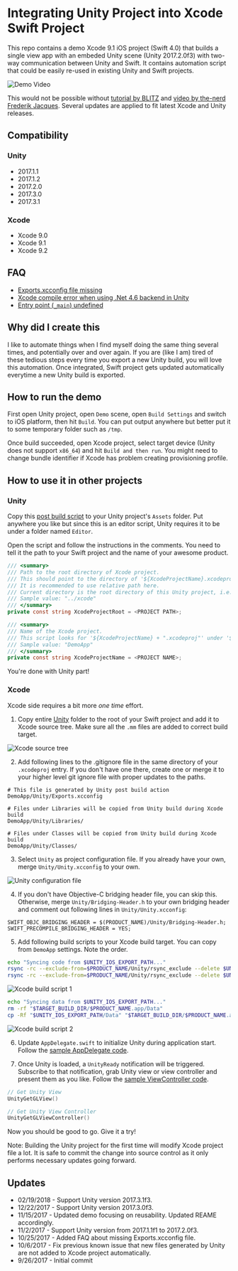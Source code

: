 # Integrating Unity Project into Xcode Swift Project

This repo contains a demo Xcode 9.1 iOS project (Swift 4.0) that builds a single view app with an embeded Unity scene
(Unity 2017.2.0f3) with two-way communication between Unity and Swift.  It contains automation script that could be
easily re-used in existing Unity and Swift projects.

![Demo Video](https://github.com/jiulongw/swift-unity/raw/master/images/demo.gif)

This would not be possible without [tutorial by BLITZ][1] and [video by the-nerd Frederik Jacques][2].  Several updates
are applied to fit latest Xcode and Unity releases.

## Compatibility
### Unity
* 2017.1.1
* 2017.1.2
* 2017.2.0
* 2017.3.0
* 2017.3.1

### Xcode
* Xcode 9.0
* Xcode 9.1
* Xcode 9.2

## FAQ
* [Exports.xcconfig file missing][6]
* [Xcode compile error when using .Net 4.6 backend in Unity][9]
* [Entry point (`_main`) undefined][10]

## Why did I create this
I like to automate things when I find myself doing the same thing several times, and potentially over and over again.
If you are (like I am) tired of these tedious steps every time you export a new Unity build, you will love this
automation.  Once integrated, Swift project gets updated automatically everytime a new Unity build is exported.

## How to run the demo
First open Unity project, open `Demo` scene, open `Build Settings` and switch to iOS platform, then hit `Build`.  You
can put output anywhere but better put it to some temporary folder such as `/tmp`.

Once build succeeded, open Xcode project, select target device (Unity does not support `x86_64`) and hit
`Build and then run`.  You might need to change bundle identifier if Xcode has problem creating provisioning profile.

## How to use it in other projects
### Unity
Copy this [post build script][5] to your Unity project's `Assets` folder.  Put anywhere you like but since this is an
editor script, Unity requires it to be under a folder named `Editor`.

Open the script and follow the instructions in the comments.  You need to tell it the path to your Swift project and
the name of your awesome product.

```cs
/// <summary>
/// Path to the root directory of Xcode project.
/// This should point to the directory of '${XcodeProjectName}.xcodeproj'.
/// It is recommended to use relative path here.
/// Current directory is the root directory of this Unity project, i.e. the directory of 'Assets' folder.
/// Sample value: "../xcode"
/// </summary>
private const string XcodeProjectRoot = <PROJECT PATH>;

/// <summary>
/// Name of the Xcode project.
/// This script looks for '${XcodeProjectName} + ".xcodeproj"' under '${XcodeProjectRoot}'.
/// Sample value: "DemoApp"
/// </summary>
private const string XcodeProjectName = <PROJECT NAME>;
```

You're done with Unity part!

### Xcode
Xcode side requires a bit more *one time* effort.

1. Copy entire [Unity][7] folder to the root of your Swift project and add it to Xcode source tree. Make sure all the
`.mm` files are added to correct build target.

![Xcode source tree](https://github.com/jiulongw/swift-unity/raw/master/images/xcode_source_tree.png)

2. Add following lines to the .gitignore file in the same directory of your `.xcodeproj` entry. If you don't have one
there, create one or merge it to your higher level git ignore file with proper updates to the paths.

```
# This file is generated by Unity post build action
DemoApp/Unity/Exports.xcconfig

# Files under Libraries will be copied from Unity build during Xcode build
DemoApp/Unity/Libraries/

# Files under Classes will be copied from Unity build during Xcode build
DemoApp/Unity/Classes/
```

3. Select `Unity` as project configuration file. If you already have your own, merge `Unity/Unity.xcconfig` to your own.

![Unity configuration file](https://github.com/jiulongw/swift-unity/raw/master/images/unity_configuration_file.png)

4. If you don't have Objective-C bridging header file, you can skip this.  Otherwise, merge `Unity/Bridging-Header.h`
to your own bridging header and comment out following lines in `Unity/Unity.xcconfig`:
```
SWIFT_OBJC_BRIDGING_HEADER = $(PRODUCT_NAME)/Unity/Bridging-Header.h;
SWIFT_PRECOMPILE_BRIDGING_HEADER = YES;
```

5. Add following build scripts to your Xcode build target. You can copy from `DemoApp` settings. Note the order.

```sh
echo "Syncing code from $UNITY_IOS_EXPORT_PATH..."
rsync -rc --exclude-from=$PRODUCT_NAME/Unity/rsync_exclude --delete $UNITY_IOS_EXPORT_PATH/Classes/ $PRODUCT_NAME/Unity/Classes/
rsync -rc --exclude-from=$PRODUCT_NAME/Unity/rsync_exclude --delete $UNITY_IOS_EXPORT_PATH/Libraries/ $PRODUCT_NAME/Unity/Libraries/
```
![Xcode build script 1](https://github.com/jiulongw/swift-unity/raw/master/images/xcode_build_script_1.png)


```sh
echo "Syncing data from $UNITY_IOS_EXPORT_PATH..."
rm -rf "$TARGET_BUILD_DIR/$PRODUCT_NAME.app/Data"
cp -Rf "$UNITY_IOS_EXPORT_PATH/Data" "$TARGET_BUILD_DIR/$PRODUCT_NAME.app/Data"
```

![Xcode build script 2](https://github.com/jiulongw/swift-unity/raw/master/images/xcode_build_script_2.png)

6. Update `AppDelegate.swift` to initialize Unity during application start.  Follow the [sample AppDelegate code][4].

7. Once Unity is loaded, a `UnityReady` notification will be triggered. Subscribe to that notification, grab Unity
view or view controller and present them as you like.  Follow the [sample ViewController code][8].
```swift
// Get Unity View
UnityGetGLView()

// Get Unity View Controller
UnityGetGLViewController()
```
Now you should be good to go.  Give it a try!

Note: Building the Unity project for the first time will modify Xcode project file a lot.
It is safe to commit the change into source control as it only performs necessary updates going forward.


## Updates
* 02/19/2018 - Support Unity version 2017.3.1f3.
* 12/22/2017 - Support Unity version 2017.3.0f3.
* 11/15/2017 - Updated demo focusing on reusability. Updated REAME accordingly.
* 11/2/2017 - Support Unity version from 2017.1.1f1 to 2017.2.0f3.
* 10/25/2017 - Added FAQ about missing Exports.xcconfig file.
* 10/6/2017 - Fix previous known issue that new files generated by Unity are not added to Xcode project automatically.
* 9/26/2017 - Initial commit


[1]: https://github.com/blitzagency/ios-unity5
[2]: http://www.the-nerd.be/2015/08/20/a-better-way-to-integrate-unity3d-within-a-native-ios-application/
[3]: https://developer.apple.com/library/content/documentation/Swift/Conceptual/BuildingCocoaApps/MixandMatch.html
[4]: https://github.com/jiulongw/swift-unity/blob/master/demo/xcode/DemoApp/AppDelegate.swift
[5]: https://github.com/jiulongw/swift-unity/blob/master/XcodePostBuild.cs
[6]: https://github.com/jiulongw/swift-unity/issues/8
[7]: https://github.com/jiulongw/swift-unity/tree/master/demo/xcode/DemoApp/Unity
[8]: https://github.com/jiulongw/swift-unity/blob/master/demo/xcode/DemoApp/ViewController.swift
[9]: https://github.com/jiulongw/swift-unity/issues/31
[10]: https://github.com/jiulongw/swift-unity/issues/17
